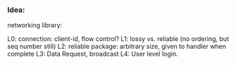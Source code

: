 ### Idea:
networking library:

L0: connection: client-id, flow control?
L1: lossy vs. reliable (no ordering, but seq number still)
L2: reliable package: arbitrary size, given to handler when complete
L3: Data Request, broadcast
L4: User level login.
